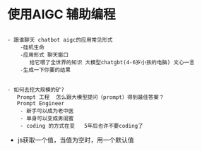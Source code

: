 # 使用AIGC 辅助编程


##
    - 跟谁聊天 chatbot aigc的应用常见形式
        -硅机生命
        -应用形式 聊天窗口
           给它喂了全世界的知识 大模型chatgbt(4-6岁小孩的电脑) 文心一言
        -生成一下你要的结果


    - 如何去挖大规模的矿?
       Prompt 工程  怎么跟大模型提问（prompt）得到最佳答案？
       Prompt Engineer 
        - 新手可以成为老中医
        - 单身可以变成男闺蜜
        - coding 的方式在变   5年后也许不要coding了



- js获取一个值，当值为空时，用一个默认值